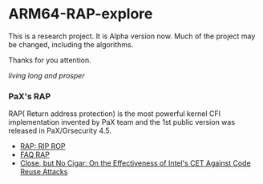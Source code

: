 # ARM64-RAP-explore

This is a research project. It is Alpha version now.
Much of the project may be changed, including the algorithms.

Thanks for you attention.

*living long and prosper*


### PaX's RAP

RAP( Return address protection) is the most powerful kernel CFI implementation invented by PaX team and the 1st public version was released in PaX/Grsecurity 4.5.

* [RAP: RIP ROP](https://pax.grsecurity.net/docs/PaXTeam-H2HC15-RAP-RIP-ROP.pdf)
* [FAQ RAP](https://grsecurity.net/rap_faq.php)
* [Close, but No Cigar: On the Effectiveness of Intel's CET Against Code Reuse Attacks](https://grsecurity.net/effectiveness_of_intel_cet_against_code_reuse_attacks.php)

